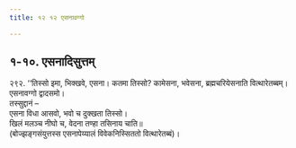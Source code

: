 ```yaml
---
title: १२ १२ एसनावग्गो

---
```



## १-१०. एसनादिसुत्तम्

२९२. ‘‘तिस्सो इमा, भिक्खवे, एसना। कतमा तिस्सो? कामेसना, भवेसना, ब्रह्मचरियेसनाति वित्थारेतब्बम्।  
एसनावग्गो द्वादसमो।  
तस्सुद्दानं –  
एसना विधा आसवो, भवो च दुक्खता तिस्सो।  
खिलं मलञ्च नीघो च, वेदना तण्हा तसिनाय चाति॥  
(बोज्झङ्गसंयुत्तस्स एसनापेय्यालं विवेकनिस्सिततो वित्थारेतब्बं)।  